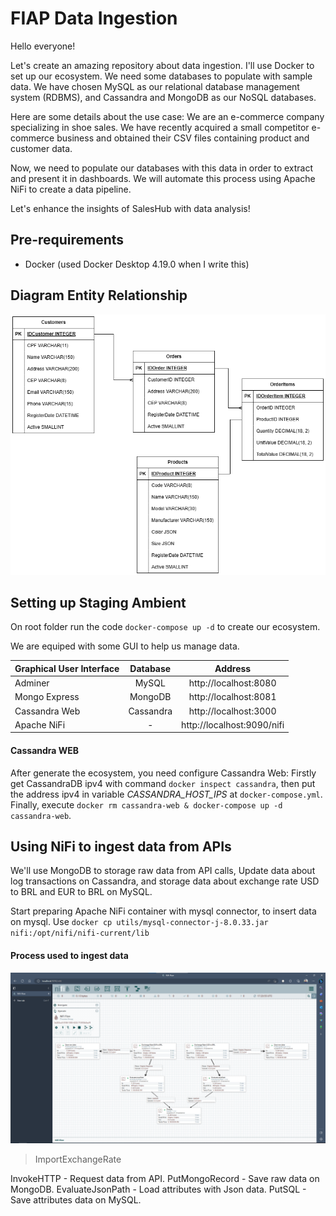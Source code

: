 # FIAP Data Ingestion

Hello everyone!

Let's create an amazing repository about data ingestion. I'll use Docker to set up our ecosystem. We need some databases to populate with sample data. We have chosen MySQL as our relational database management system (RDBMS), and Cassandra and MongoDB as our NoSQL databases.

Here are some details about the use case: We are an e-commerce company specializing in shoe sales. We have recently acquired a small competitor e-commerce business and obtained their CSV files containing product and customer data.

Now, we need to populate our databases with this data in order to extract and present it in dashboards. We will automate this process using Apache NiFi to create a data pipeline.

Let's enhance the insights of SalesHub with data analysis!

## Pre-requirements

- Docker (used Docker Desktop 4.19.0 when I write this)

## Diagram Entity Relationship

![DER](/assets/SalesHubDER.drawio.png)

## Setting up Staging Ambient

On root folder run the code `docker-compose up -d` to create our ecosystem.

We are equiped with some GUI to help us manage data.

Graphical User Interface | Database | Address
:-- | :--: | :--:
Adminer | MySQL | http://localhost:8080
Mongo Express | MongoDB | http://localhost:8081
Cassandra Web | Cassandra | http://localhost:3000
Apache NiFi | - | http://localhost:9090/nifi

#### Cassandra WEB

After generate the ecosystem, you need configure Cassandra Web: 
Firstly get CassandraDB ipv4 with command `docker inspect cassandra`, then put the address ipv4 in variable *CASSANDRA_HOST_IPS* at `docker-compose.yml`. Finally, execute `docker rm cassandra-web & docker-compose up -d cassandra-web`.

## Using NiFi to ingest data from APIs

We'll use MongoDB to storage raw data from API calls, Update data about log transactions on Cassandra, and storage data about exchange rate USD to BRL and EUR to BRL on MySQL.

Start preparing Apache NiFi container with mysql connector, to insert data on mysql. Use `docker cp utils/mysql-connector-j-8.0.33.jar nifi:/opt/nifi/nifi-current/lib`

#### Process used to ingest data

![NiFi](/assets/nifi_process.png)
> ImportExchangeRate

InvokeHTTP - Request data from API.
PutMongoRecord - Save raw data on MongoDB.
EvaluateJsonPath - Load attributes with Json data.
PutSQL - Save attributes data on MySQL.
